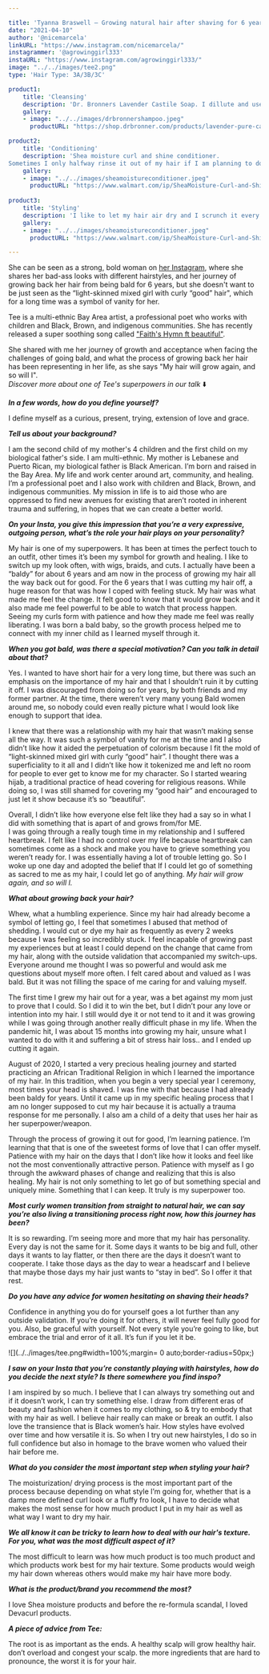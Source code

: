 ```yaml
---

title: 'Tyanna Braswell — Growing natural hair after shaving for 6 years: "My hair will grow again, and so will I."'
date: "2021-04-10"
author: '@nicemarcela' 
linkURL: "https://www.instagram.com/nicemarcela/"
instagrammer: '@agrowinggirl333'
instaURL: "https://www.instagram.com/agrowinggirl333/"
image: "../../images/tee2.png"
type: 'Hair Type: 3A/3B/3C'

product1: 
    title: 'Cleansing'
    description: 'Dr. Bronners Lavender Castile Soap. I dillute and use the shampoo way — ½ Tbsp. in your hand, worked into wet hair, or dilute ½ Tbsp. in ½ a cup of water and work that into wet hair.'
    gallery:
    - image: "../../images/drbronnershampoo.jpeg"
      productURL: "https://shop.drbronner.com/products/lavender-pure-castile-liquid-soap"

product2: 
    title: 'Conditioning'
    description: 'Shea moisture curl and shine conditioner. 
Sometimes I only halfway rinse it out of my hair if I am planning to do a slicked hairstyle or something.'
    gallery:
    - image: "../../images/sheamoistureconditioner.jpeg"
      productURL: "https://www.walmart.com/ip/SheaMoisture-Curl-and-Shine-Conditioner-to-Restore-and-Smooth-Dry-Hair-for-Thick-Curly-Hair-13-oz/48319862"
 
product3: 
    title: 'Styling'
    description: 'I like to let my hair air dry and I scrunch it every 20 minutes or so. Also if I am in a rush, I turn on the heater in my car and it somewhat acts as a diffuser.'
    gallery:
    - image: "../../images/sheamoistureconditioner.jpeg"
      productURL: "https://www.walmart.com/ip/SheaMoisture-Curl-and-Shine-Conditioner-to-Restore-and-Smooth-Dry-Hair-for-Thick-Curly-Hair-13-oz/48319862"

--- 
```


She can be seen as a strong, bold woman on [her Instagram](https://www.instagram.com/agrowinggirl333/), where she shares her bad-ass looks with different hairstyles, and her journey of growing back her hair from being bald for 6 years, but she doesn't want to be just seen as the “light-skinned mixed girl with curly “good” hair", which for a long time was a symbol of vanity for her.  

Tee is a multi-ethnic Bay Area artist, a professional poet who works with children and Black, Brown, and indigenous communities. She has recently released a super soothing song called ["Faith's Hymn ft beautiful"](https://soundcloud.com/tyanna-braswell/faiths-hymm-ft-beautiful).  

She shared with me her journey of growth and acceptance when facing the challenges of going bald, and what the process of growing back her hair has been representing in her life, as she says "My hair will grow again, and so will I".  
*Discover more about one of Tee's superpowers in our talk* ⬇️  

***In a few words, how do you define yourself?***  

I define myself as a curious, present, trying, extension of love and grace. 

***Tell us about your background?***  

I am the second child of my mother's 4 children and the first child on my biological father's side. I am multi-ethnic. My mother is Lebanese and Puerto Rican, my biological father is Black American. I’m born and raised in the Bay Area. My life and work center around art, community, and healing. I’m a professional poet and I also work with children and Black, Brown, and indigenous communities. My mission in life is to aid those who are oppressed to find new avenues for existing that aren’t rooted in inherent trauma and suffering, in hopes that we can create a better world.  

***On your Insta, you give this impression that you’re a very expressive, outgoing person, what’s the role your hair plays on your personality?***  

My hair is one of my superpowers. It has been at times the perfect touch to an outfit, other times it’s been my symbol for growth and healing. I like to switch up my look often, with wigs, braids, and cuts. I actually have been a “baldy” for about 6 years and am now in the process of growing my hair all the way back out for good. For the 6 years that I was cutting my hair off, a huge reason for that was how I coped with feeling stuck. My hair was what made me feel the change. It felt good to know that it would grow back and it also made me feel powerful to be able to watch that process happen. Seeing my curls form with patience and how they made me feel was really liberating. I was born a bald baby, so the growth process helped me to connect with my inner child as I learned myself through it.   

***When you got bald, was there a special motivation? Can you talk in detail about that?***  

Yes. I wanted to have short hair for a very long time, but there was such an emphasis on the importance of my hair and that I shouldn’t ruin it by cutting it off. I was discouraged from doing so for years, by both friends and my former partner. At the time, there weren’t very many young Bald women around me, so nobody could even really picture what I would look like enough to support that idea.   

I knew that there was a relationship with my hair that wasn’t making sense all the way. It was such a symbol of vanity for me at the time and I also didn’t like how it aided the perpetuation of colorism because I fit the mold of “light-skinned mixed girl with curly “good” hair”. I thought there was a superficiality to it all and I didn’t like how it tokenized me and left no room for people to ever get to know me for my character. So I started wearing hijab, a traditional practice of head covering for religious reasons. While doing so, I was still shamed for covering my “good hair” and encouraged to just let it show because it’s so “beautiful”.  

Overall, I didn’t like how everyone else felt like they had a say so in what I did with something that is apart of and grows from/for ME.   
I was going through a really tough time in my relationship and I suffered heartbreak. I felt like I had no control over my life because heartbreak can sometimes come as a shock and make you have to grieve something you weren’t ready for. I was essentially having a lot of trouble letting go. So I woke up one day and adopted the belief that If I could let go of something as sacred to me as my hair, I could let go of anything. *My hair will grow again, and so will I.*   


***What about growing back your hair?***  

Whew, what a humbling experience. Since my hair had already become a symbol of letting go, I feel that sometimes I abused that method of shedding. I would cut or dye my hair as frequently as every 2 weeks because I was feeling so incredibly stuck. I feel incapable of growing past my experiences but at least I could depend on the change that came from my hair, along with the outside validation that accompanied my switch-ups. Everyone around me thought I was so powerful and would ask me questions about myself more often. I felt cared about and valued as I was bald. But it was not filling the space of me caring for and valuing myself.  

The first time I grew my hair out for a year, was a bet against my mom just to prove that I could. So I did it to win the bet, but I didn’t pour any love or intention into my hair. I still would dye it or not tend to it and it was growing while I was going through another really difficult phase in my life. When the pandemic hit, I was about 15 months into growing my hair, unsure what I wanted to do with it and suffering a bit of stress hair loss.. and I ended up cutting it again.  

August of 2020, I started a very precious healing journey and started practicing an African Traditional Religion in which I learned the importance of my hair. In this tradition, when you begin a very special year I ceremony, most times your head is shaved. I was fine with that because I had already been baldy for years. Until it came up in my specific healing process that I am no longer supposed to cut my hair because it is actually a trauma response for me personally. I also am a child of a deity that uses her hair as her superpower/weapon.   

Through the process of growing it out for good, I’m learning patience. I’m learning that that is one of the sweetest forms of love that I can offer myself. Patience with my hair on the days that I don’t like how it looks and feel like not the most conventionally attractive person. Patience with myself as I go through the awkward phases of change and realizing that this is also healing. My hair is not only something to let go of but something special and uniquely mine. Something that I can keep. It truly is my superpower too.  

***Most curly women transition from straight to natural hair, we can say you’re also living a transitioning process right now, how this journey has been?***  

It is so rewarding. I’m seeing more and more that my hair has personality. Every day is not the same for it. Some days it wants to be big and full, other days it wants to lay flatter, or then there are the days it doesn’t want to cooperate. I take those days as the day to wear a headscarf and I believe that maybe those days my hair just wants to “stay in bed”. So I offer it that rest.  

***Do you have any advice for women hesitating on shaving their heads?***   

Confidence in anything you do for yourself goes a lot further than any outside validation. If you’re doing it for others, it will never feel fully good for you. Also, be graceful with yourself. Not every style you’re going to like, but embrace the trial and error of it all. It’s fun if you let it be.   

![](../../images/tee.png#width=100%;margin= 0 auto;border-radius=50px;)  

***I saw on your Insta that you’re constantly playing with hairstyles, how do you decide the next style? Is there somewhere you find inspo?***   

I am inspired by so much. I believe that I can always try something out and if it doesn’t work, I can try something else. I draw from different eras of beauty and fashion when it comes to my clothing, so & try to embody that with my hair as well. I believe hair really can make or break an outfit. I also love the transience that is Black women’s hair. How styles have evolved over time and how versatile it is. So when I try out new hairstyles, I do so in full confidence but also in homage to the brave women who valued their hair before me.   

***What do you consider the most important step when styling your hair?***  

The moisturization/ drying process is the most important part of the process because depending on what style I’m going for, whether that is a damp more defined curl look or a fluffy fro look, I have to decide what makes the most sense for how much product I put in my hair as well as what way I want to dry my hair.  

***We all know it can be tricky to learn how to deal with our hair's texture. For you, what was the most difficult aspect of it?***  

The most difficult to learn was how much product is too much product and which products work best for my hair texture. Some products would weigh my hair down whereas others would make my hair have more body.   

***What is the product/brand you recommend the most?***  

I love Shea moisture products and before the re-formula scandal, I loved Devacurl products.  

***A piece of advice from Tee:***    

The root is as important as the ends. A healthy scalp will grow healthy hair. don’t overload and congest your scalp. the more ingredients that are hard to pronounce, the worst it is for your hair.     

